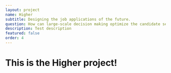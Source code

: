 ```yaml
---
layout: project
name: Higher
subtitle: Designing the job applications of the future.
question: How can large-scale decision making optimize the candidate selection process?
description: Test description
featured: false
order: 4
---
```


<h1>This is the Higher project!</h1>